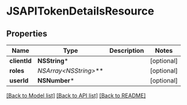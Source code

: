 # JSAPITokenDetailsResource

## Properties
Name | Type | Description | Notes
------------ | ------------- | ------------- | -------------
**clientId** | **NSString*** |  | [optional] 
**roles** | **NSArray&lt;NSString*&gt;*** |  | [optional] 
**userId** | **NSNumber*** |  | [optional] 

[[Back to Model list]](../README.md#documentation-for-models) [[Back to API list]](../README.md#documentation-for-api-endpoints) [[Back to README]](../README.md)


